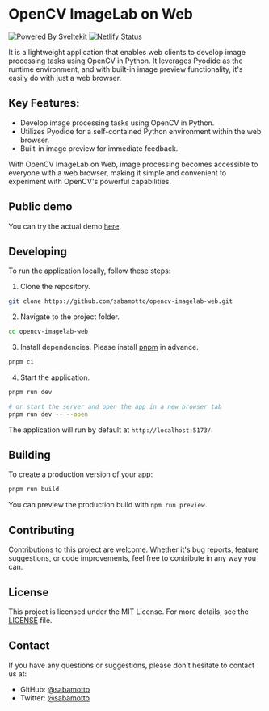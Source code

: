 # OpenCV ImageLab on Web

[![Powered By Sveltekit](https://img.shields.io/badge/powered%20by-svelte-FF3C02.svg?style=flat&logo=svelte)](https://kit.svelte.dev/)
[![Netlify Status](https://api.netlify.com/api/v1/badges/d273c856-5c6d-4602-a545-ed3ef4778b9d/deploy-status)](https://app.netlify.com/sites/cv-imagelab/deploys)

It is a lightweight application that enables web clients to develop image processing tasks using OpenCV in Python.
It leverages Pyodide as the runtime environment, and with built-in image preview functionality, it's easily do with just a web browser.

## Key Features:

- Develop image processing tasks using OpenCV in Python.
- Utilizes Pyodide for a self-contained Python environment within the web browser.
- Built-in image preview for immediate feedback.

With OpenCV ImageLab on Web, image processing becomes accessible to everyone with a web browser, making it simple and convenient to experiment with OpenCV's powerful capabilities.

## Public demo

You can try the actual demo [here](https://cv-imagelab.netlify.app/).

## Developing

To run the application locally, follow these steps:

1. Clone the repository.

```bash
git clone https://github.com/sabamotto/opencv-imagelab-web.git
```

2. Navigate to the project folder.

```bash
cd opencv-imagelab-web
```

3. Install dependencies. Please install [pnpm](https://pnpm.io/) in advance.

```bash
pnpm ci
```

4. Start the application.

```bash
pnpm run dev

# or start the server and open the app in a new browser tab
pnpm run dev -- --open
```

The application will run by default at `http://localhost:5173/`.

## Building

To create a production version of your app:

```bash
pnpm run build
```

You can preview the production build with `npm run preview`.

## Contributing

Contributions to this project are welcome. Whether it's bug reports, feature suggestions, or code improvements, feel free to contribute in any way you can.

## License

This project is licensed under the MIT License. For more details, see the [LICENSE](LICENSE) file.

## Contact

If you have any questions or suggestions, please don't hesitate to contact us at:

- GitHub: [@sabamotto](https://github.com/sabamotto)
- Twitter: [@sabamotto](https://twitter.com/sabamotto)

